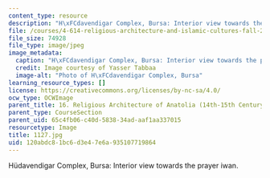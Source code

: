 ```yaml
---
content_type: resource
description: "H\xFCdavendigar Complex, Bursa: Interior view towards the prayer iwan."
file: /courses/4-614-religious-architecture-and-islamic-cultures-fall-2002/120abdc81bc6d3e47e6a935107719864_1127.jpg
file_size: 74928
file_type: image/jpeg
image_metadata:
  caption: "H\xFCdavendigar Complex, Bursa: Interior view towards the prayer iwan."
  credit: Image courtesy of Yasser Tabbaa
  image-alt: "Photo of H\xFCdavendigar Complex, Bursa"
learning_resource_types: []
license: https://creativecommons.org/licenses/by-nc-sa/4.0/
ocw_type: OCWImage
parent_title: 16. Religious Architecture of Anatolia (14th-15th Century)
parent_type: CourseSection
parent_uid: 65c4fb06-c40d-5838-34ad-aaf1aa337015
resourcetype: Image
title: 1127.jpg
uid: 120abdc8-1bc6-d3e4-7e6a-935107719864
---
```

Hüdavendigar Complex, Bursa: Interior view towards the prayer iwan.